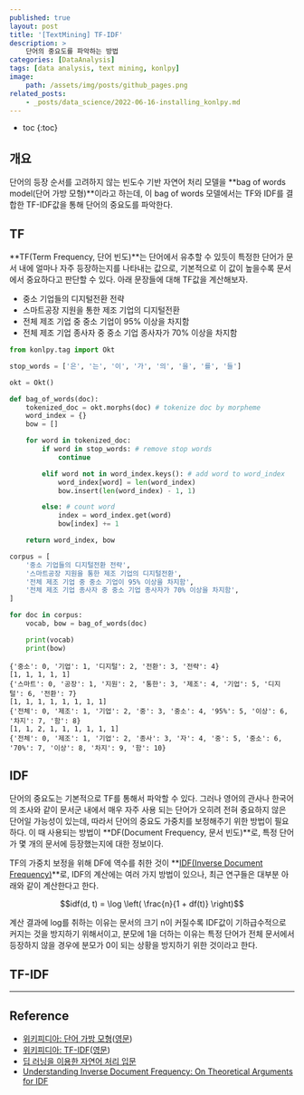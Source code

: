 ```yaml
---
published: true
layout: post
title: '[TextMining] TF-IDF'
description: >
    단어의 중요도를 파악하는 방법
categories: [DataAnalysis]
tags: [data analysis, text mining, konlpy]
image:
    path: /assets/img/posts/github_pages.png
related_posts:
    - _posts/data_science/2022-06-16-installing_konlpy.md
---
```

* toc
{:toc}

## 개요

단어의 등장 순서를 고려하지 않는 빈도수 기반 자연어 처리 모델을 **bag of words model(단어 가방 모형)**이라고 하는데, 이 bag of words 모델에서는 TF와 IDF를 결합한 TF-IDF값을 통해 단어의 중요도를 파악한다.  

## TF

**TF(Term Frequency, 단어 빈도)**는 단어에서 유추할 수 있듯이 특정한 단어가 문서 내에 얼마나 자주 등장하는지를 나타내는 값으로, 기본적으로 이 값이 높을수록 문서에서 중요하다고 판단할 수 있다. 아래 문장들에 대해 TF값을 계산해보자.  

- 중소 기업들의 디지털전환 전략
- 스마트공장 지원을 통한 제조 기업의 디지털전환
- 전체 제조 기업 중 중소 기업이 95% 이상을 차지함
- 전체 제조 기업 종사자 중 중소 기업 종사자가 70% 이상을 차지함

```python
from konlpy.tag import Okt

stop_words = ['은', '는', '이', '가', '의', '을', '를', '들']

okt = Okt()

def bag_of_words(doc):
    tokenized_doc = okt.morphs(doc) # tokenize doc by morpheme
    word_index = {}
    bow = []

    for word in tokenized_doc:
        if word in stop_words: # remove stop words
            continue

        elif word not in word_index.keys(): # add word to word_index
            word_index[word] = len(word_index)
            bow.insert(len(word_index) - 1, 1)

        else: # count word
            index = word_index.get(word)
            bow[index] += 1

    return word_index, bow

corpus = [
    '중소 기업들의 디지털전환 전략',
    '스마트공장 지원을 통한 제조 기업의 디지털전환',
    '전체 제조 기업 중 중소 기업이 95% 이상을 차지함',
    '전체 제조 기업 종사자 중 중소 기업 종사자가 70% 이상을 차지함',
]

for doc in corpus:
    vocab, bow = bag_of_words(doc)

    print(vocab)
    print(bow)
```
```
{'중소': 0, '기업': 1, '디지털': 2, '전환': 3, '전략': 4}
[1, 1, 1, 1, 1]
{'스마트': 0, '공장': 1, '지원': 2, '통한': 3, '제조': 4, '기업': 5, '디지털': 6, '전환': 7}
[1, 1, 1, 1, 1, 1, 1, 1]
{'전체': 0, '제조': 1, '기업': 2, '중': 3, '중소': 4, '95%': 5, '이상': 6, '차지': 7, '함': 8}
[1, 1, 2, 1, 1, 1, 1, 1, 1]
{'전체': 0, '제조': 1, '기업': 2, '종사': 3, '자': 4, '중': 5, '중소': 6, '70%': 7, '이상': 8, '차지': 9, '함': 10}
```

## IDF

단어의 중요도는 기본적으로 TF를 통해서 파악할 수 있다. 그러나 영어의 관사나 한국어의 조사와 같이 문서군 내에서 매우 자주 사용 되는 단어가 오히려 전혀 중요하지 않은 단어일 가능성이 있는데, 따라서 단어의 중요도 가중치를 보정해주기 위한 방법이 필요하다. 이 때 사용되는 방법이 **DF(Document Frequency, 문서 빈도)**로, 특정 단어가 몇 개의 문서에 등장했는지에 대한 정보이다.  

TF의 가중치 보정을 위해 DF에 역수를 취한 것이 **[IDF(Inverse Document Frequency)](https://www.researchgate.net/publication/238123710_Understanding_Inverse_Document_Frequency_On_Theoretical_Arguments_for_IDF)**로, IDF의 계산에는 여러 가지 방법이 있으나, 최근 연구들은 대부분 아래와 같이 계산한다고 한다.  

$$idf(d, t) = \log \left( \frac{n}{1 + df(t)} \right)$$

계산 결과에 log를 취하는 이유는 문서의 크기 n이 커질수록 IDF값이 기하급수적으로 커지는 것을 방지하기 위해서이고, 분모에 1을 더하는 이유는 특정 단어가 전체 문서에서 등장하지 않을 경우에 분모가 0이 되는 상황을 방지하기 위한 것이라고 한다.  

## TF-IDF

---
## Reference
- [위키피디아: 단어 가방 모형](https://ko.wikipedia.org/wiki/%EB%8B%A8%EC%96%B4_%EA%B0%80%EB%B0%A9_%EB%AA%A8%ED%98%95)([영문](https://en.wikipedia.org/wiki/Bag-of-words_model))
- [위키피디아: TF-IDF](https://ko.wikipedia.org/wiki/Tf-idf)([영문](https://en.wikipedia.org/wiki/Tf%E2%80%93idf))
- [딥 러닝을 이용한 자연어 처리 입문](https://wikidocs.net/book/2155)
- [Understanding Inverse Document Frequency: On Theoretical Arguments for IDF](https://www.researchgate.net/publication/238123710_Understanding_Inverse_Document_Frequency_On_Theoretical_Arguments_for_IDF)